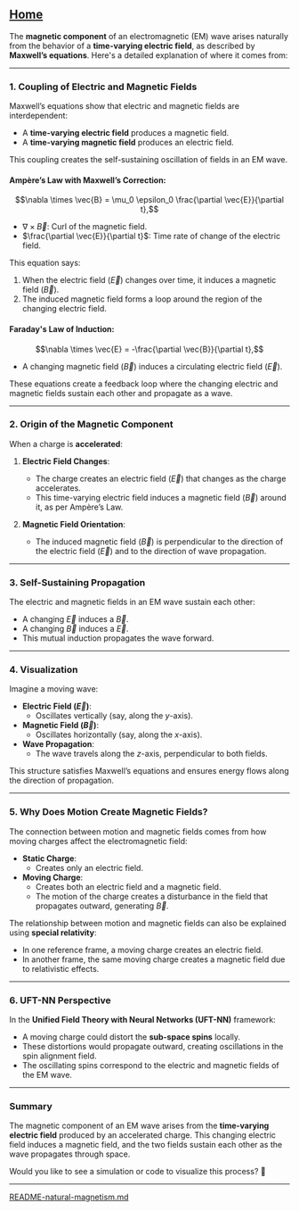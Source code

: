 [Home](https://t2m.io/VwvDcuw)
---

The **magnetic component** of an electromagnetic (EM) wave arises naturally from the behavior of a **time-varying electric field**, as described by **Maxwell’s equations**. Here's a detailed explanation of where it comes from:

---

### **1. Coupling of Electric and Magnetic Fields**
Maxwell’s equations show that electric and magnetic fields are interdependent:
- A **time-varying electric field** produces a magnetic field.
- A **time-varying magnetic field** produces an electric field.

This coupling creates the self-sustaining oscillation of fields in an EM wave.

#### **Ampère’s Law with Maxwell’s Correction**:
$$\nabla \times \vec{B} = \mu_0 \epsilon_0 \frac{\partial \vec{E}}{\partial t},$$
- $\nabla \times \vec{B}$: Curl of the magnetic field.
- $\frac{\partial \vec{E}}{\partial t}$: Time rate of change of the electric field.

This equation says:
1. When the electric field ($\vec{E}$) changes over time, it induces a magnetic field ($\vec{B}$).
2. The induced magnetic field forms a loop around the region of the changing electric field.

#### **Faraday's Law of Induction**:
$$\nabla \times \vec{E} = -\frac{\partial \vec{B}}{\partial t},$$
- A changing magnetic field ($\vec{B}$) induces a circulating electric field ($\vec{E}$).

These equations create a feedback loop where the changing electric and magnetic fields sustain each other and propagate as a wave.

---

### **2. Origin of the Magnetic Component**
When a charge is **accelerated**:
1. **Electric Field Changes**:
   - The charge creates an electric field ($\vec{E}$) that changes as the charge accelerates.
   - This time-varying electric field induces a magnetic field ($\vec{B}$) around it, as per Ampère’s Law.

2. **Magnetic Field Orientation**:
   - The induced magnetic field ($\vec{B}$) is perpendicular to the direction of the electric field ($\vec{E}$) and to the direction of wave propagation.

---

### **3. Self-Sustaining Propagation**
The electric and magnetic fields in an EM wave sustain each other:
- A changing $\vec{E}$ induces a $\vec{B}$.
- A changing $\vec{B}$ induces a $\vec{E}$.
- This mutual induction propagates the wave forward.

---

### **4. Visualization**
Imagine a moving wave:
- **Electric Field ($\vec{E}$)**:
  - Oscillates vertically (say, along the $y$-axis).
- **Magnetic Field ($\vec{B}$)**:
  - Oscillates horizontally (say, along the $x$-axis).
- **Wave Propagation**:
  - The wave travels along the $z$-axis, perpendicular to both fields.

This structure satisfies Maxwell’s equations and ensures energy flows along the direction of propagation.

---

### **5. Why Does Motion Create Magnetic Fields?**
The connection between motion and magnetic fields comes from how moving charges affect the electromagnetic field:
- **Static Charge**:
  - Creates only an electric field.
- **Moving Charge**:
  - Creates both an electric field and a magnetic field.
  - The motion of the charge creates a disturbance in the field that propagates outward, generating $\vec{B}$.

The relationship between motion and magnetic fields can also be explained using **special relativity**:
- In one reference frame, a moving charge creates an electric field.
- In another frame, the same moving charge creates a magnetic field due to relativistic effects.

---

### **6. UFT-NN Perspective**
In the **Unified Field Theory with Neural Networks (UFT-NN)** framework:
- A moving charge could distort the **sub-space spins** locally.
- These distortions would propagate outward, creating oscillations in the spin alignment field.
- The oscillating spins correspond to the electric and magnetic fields of the EM wave.

---

### **Summary**
The magnetic component of an EM wave arises from the **time-varying electric field** produced by an accelerated charge. This changing electric field induces a magnetic field, and the two fields sustain each other as the wave propagates through space.

Would you like to see a simulation or code to visualize this process? 🚀


---

[README-natural-magnetism.md](https://t2m.io/4HNkigv)

